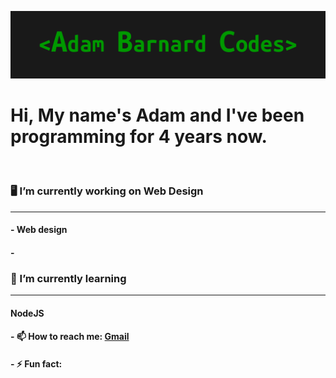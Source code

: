 ![alt text](https://github.com/AdamBCodes/AdamBCodes/blob/main/Github.png)
# Hi, My name's Adam and I've been programming for 4 years now.

</br>

### 🖥️  I’m currently working on Web Design
---
#### - Web design
#### -  

### 📖  I’m currently learning 
---
#### NodeJS
#### - 📫  How to reach me: [Gmail](mailto:adamc.barnard1@gmail.com)
#### - ⚡  Fun fact: 

